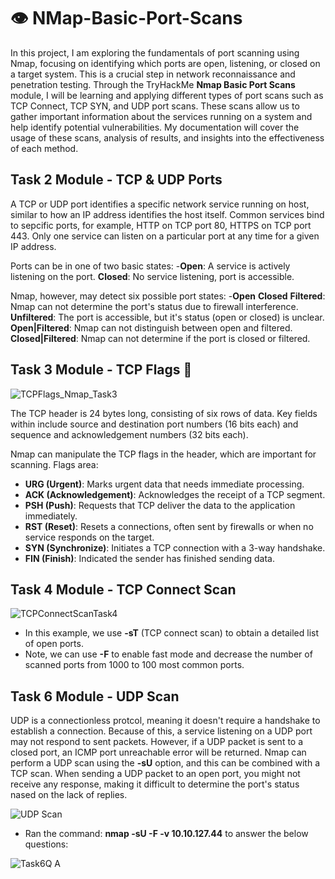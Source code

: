 # 👁️ NMap-Basic-Port-Scans

In this project, I am exploring the fundamentals of port scanning using Nmap, focusing on identifying which ports are open, listening, or closed on a target system. This is a crucial step in network reconnaissance and penetration testing. Through the TryHackMe **Nmap Basic Port Scans** module, I will be learning and applying different types of port scans such as TCP Connect, TCP SYN, and UDP port scans. These scans allow us to gather important information about the services running on a system and help identify potential vulnerabilities. My documentation will cover the usage of these scans, analysis of results, and insights into the effectiveness of each method.

## **Task 2 Module - TCP & UDP Ports**

A TCP or UDP port identifies a specific network service running on host, similar to how an IP address identifies the host itself. Common services bind to sepcific ports, for example, HTTP on TCP port 80, HTTPS on TCP port 443. Only one service can listen on a particular port at any time for a given IP address.

Ports can be in one of two basic states:
-**Open**: A service is actively listening on the port.
**Closed**: No service listening, port is accessible.

Nmap, however, may detect six possible port states:
-**Open**
**Closed**
**Filtered**: Nmap can not determine the port's status due to firewall interference.
**Unfiltered**: The port is accessible, but it's status (open or closed) is unclear.
**Open|Filtered**: Nmap can not distinguish between open and filtered.
**Closed|Filtered**: Nmap can not determine if the port is closed or filtered.

## **Task 3 Module - TCP Flags** 🏁

![TCPFlags_Nmap_Task3](https://github.com/user-attachments/assets/70447113-a800-433b-bc23-761917795d20)

The TCP header is 24 bytes long, consisting of six rows of data. Key fields within include source and destination port numbers (16 bits each) and sequence and acknowledgement numbers (32 bits each).

Nmap can manipulate the TCP flags in the header, which are important for scanning. Flags area:

- **URG (Urgent)**: Marks urgent data that needs immediate processing.
- **ACK (Acknowledgement)**: Acknowledges the receipt of a TCP segment.
- **PSH (Push)**: Requests that TCP deliver the data to the application immediately.
- **RST (Reset)**: Resets a connections, often sent by firewalls or when no service responds on the target.
- **SYN (Synchronize)**: Initiates a TCP connection with a 3-way handshake.
- **FIN (Finish)**: Indicated the sender has finished sending data.

## **Task 4 Module - TCP Connect Scan**

![TCPConnectScanTask4](https://github.com/user-attachments/assets/ebfa472c-4519-4831-b58a-e6143be5e17f)

- In this example, we use **-sT** (TCP connect scan) to obtain a detailed list of open ports.
- Note, we can use **-F** to enable fast mode and decrease the number of scanned ports from 1000 to 100 most common ports.

## **Task 6 Module - UDP Scan**

UDP is a connectionless protcol, meaning it doesn't require a handshake to establish a connection. Because of this, a service listening on a UDP port may not respond to sent packets. However, if a UDP packet is sent to a closed port, an ICMP port unreachable error will be returned. Nmap can perform a UDP scan using the **-sU** option, and this can be combined with a TCP scan. When sending a UDP packet to an open port, you might not receive any response, making it difficult to determine the port's status nased on the lack of replies.


![UDP Scan](https://github.com/user-attachments/assets/affa2c84-b42b-4a7f-91ea-fd008d60a0cc)

- Ran the command: **nmap -sU -F -v 10.10.127.44** to answer the below questions:

![Task6Q A](https://github.com/user-attachments/assets/627dbff5-a2fc-4484-9311-2bc931b5ae00)
